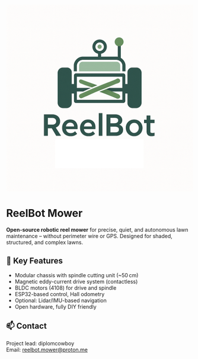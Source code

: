 ![ReelBot Logo](https://github.com/diplomcowboy-bay/reelbot-mower/blob/main/ReelBot-Banner.png?raw=true)
# ReelBot Mower

**Open-source robotic reel mower** for precise, quiet, and autonomous lawn maintenance – without perimeter wire or GPS. Designed for shaded, structured, and complex lawns.

## 🔧 Key Features

- Modular chassis with spindle cutting unit (~50 cm)
- Magnetic eddy-current drive system (contactless)
- BLDC motors (4108) for drive and spindle
- ESP32-based control, Hall odometry
- Optional: Lidar/IMU-based navigation
- Open hardware, fully DIY friendly

## 📫 Contact

Project lead: diplomcowboy  
Email: reelbot.mower@proton.me
